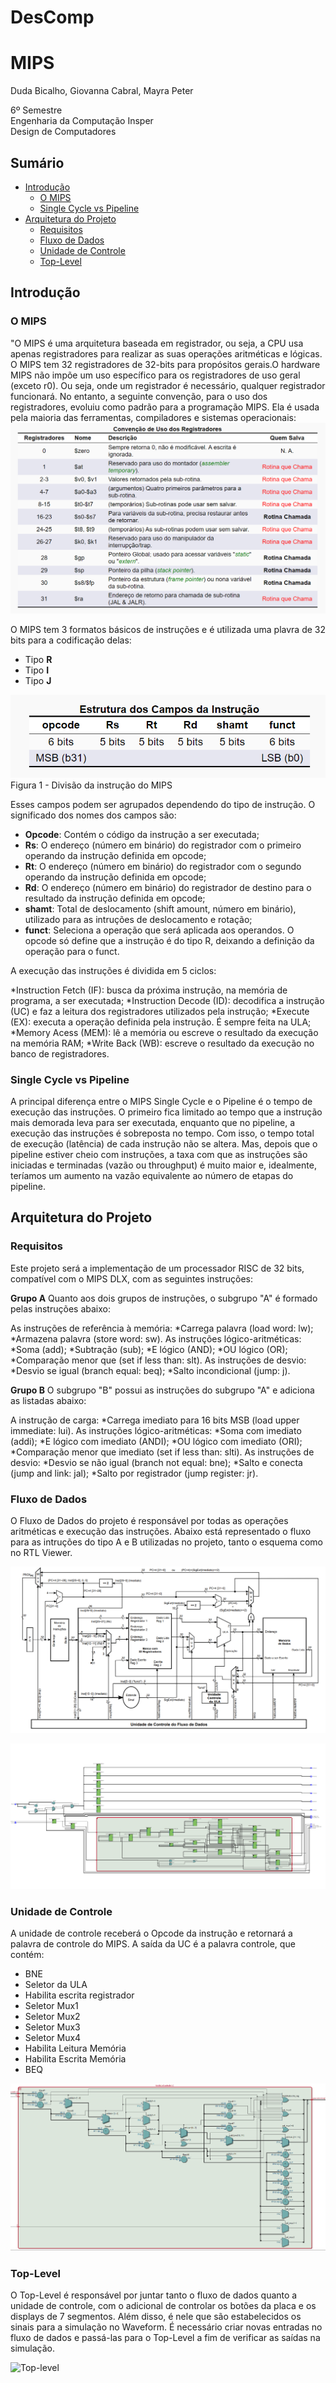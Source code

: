 # DesComp
# MIPS
Duda Bicalho, Giovanna Cabral, Mayra Peter

6º Semestre  
Engenharia da Computação Insper  
Design de Computadores

## Sumário

* [Introdução](#introdução)
  * [O MIPS](#o-mips)
  * [Single Cycle vs Pipeline](#single-cycle-vs-pipeline)
* [Arquitetura do Projeto](#arquitetura-do-projeto)
  * [Requisitos](#requisitos)
  * [Fluxo de Dados](#fluxo-de-dados)
  * [Unidade de Controle](#unidade-de-controle)
  * [Top-Level](#top-level)

## Introdução
### O MIPS

"O MIPS é uma arquitetura baseada em registrador, ou seja, a CPU usa apenas registradores para realizar as suas operações aritméticas e lógicas. O MIPS tem 32 registradores de 32-bits para propósitos gerais.O hardware MIPS não impõe um uso específico para os registradores de uso geral (exceto r0). Ou seja, onde um registrador é necessário, qualquer registrador funcionará. No entanto, a seguinte convenção, para o uso dos registradores, evoluiu como padrão para a programação MIPS. Ela é usada pela maioria das ferramentas, compiladores e sistemas operacionais: 
![Regs](https://github.com/mayrapeter/DesComp/blob/main/MIPS/regs.png)

O MIPS tem 3 formatos básicos de instruções e é utilizada uma plavra de 32 bits para a codificação delas:
* Tipo **R** 
*  Tipo **I** 
* Tipo **J** 

![estrutura](https://github.com/mayrapeter/DesComp/blob/main/MIPS/estrutura.png)
Figura 1 - Divisão da instrução do MIPS

Esses campos podem ser agrupados dependendo do tipo de instrução. O significado dos nomes dos campos são:
* **Opcode**: Contém o código da instrução a ser executada;
* **Rs**:  O endereço (número em binário) do registrador com o primeiro operando da instrução definida em opcode;
* **Rt**: O endereço (número em binário) do registrador com o segundo operando da instrução definida em opcode;
* **Rd**: O endereço (número em binário) do registrador de destino para o resultado da instrução definida em opcode;
* **shamt**: Total de deslocamento (shift amount, número em binário), utilizado para as intruções de deslocamento e rotação;
* **funct**: Seleciona a operação que será aplicada aos operandos. O opcode só define que a instrução é do tipo R, deixando a definição da operação para o funct.

A execução das instruções é dividida em 5 ciclos:

*Instruction Fetch (IF): busca da próxima instrução, na memória de programa, a ser executada;
*Instruction Decode (ID): decodifica a instrução (UC) e faz a leitura dos registradores utilizados pela instrução;
*Execute (EX): executa a operação definida pela instrução. É sempre feita na ULA;
*Memory Acess (MEM): lê a memória ou escreve o resultado da execução na memória RAM;
*Write Back (WB): escreve o resultado da execução no banco de registradores.


### Single Cycle vs Pipeline

A principal diferença entre o MIPS Single Cycle e o Pipeline é o tempo de execução das instruções. O primeiro fica limitado ao tempo que a instrução mais demorada leva para ser executada, enquanto que no pipeline, a execução das instruções é sobreposta no tempo. Com isso, o tempo total de execução (latência) de cada instrução não se altera. Mas, depois que o pipeline estiver cheio com instruções, a taxa com que as instruções são iniciadas e terminadas (vazão ou throughput) é muito maior e, idealmente, teríamos um aumento na vazão equivalente ao número de etapas do pipeline.


## Arquitetura do Projeto
### Requisitos

Este projeto será a implementação de um processador RISC de 32 bits, compatível com o MIPS DLX, com as seguintes instruções:

**Grupo A**
Quanto aos dois grupos de instruções, o subgrupo "A" é formado pelas instruções abaixo:

As instruções de referência à memória:
*Carrega palavra (load word: lw);
*Armazena palavra (store word: sw).
As instruções lógico-aritméticas:
*Soma (add);
*Subtração (sub);
*E lógico (AND);
*OU lógico (OR);
*Comparação menor que (set if less than: slt).
As instruções de desvio:
*Desvio se igual (branch equal: beq);
*Salto incondicional (jump: j).

**Grupo B**
O subgrupo "B" possui as instruções do subgrupo "A" e adiciona as listadas abaixo:

A instrução de carga:
*Carrega imediato para 16 bits MSB (load upper immediate: lui).
As instruções lógico-aritméticas:
*Soma com imediato (addi);
*E lógico com imediato (ANDI);
*OU lógico com imediato (ORI);
*Comparação menor que imediato (set if less than: slti).
As instruções de desvio:
*Desvio se não igual (branch not equal: bne);
*Salto e conecta (jump and link: jal);
*Salto por registrador (jump register: jr).

### Fluxo de Dados
O Fluxo de Dados do projeto é responsável por todas as operações aritméticas e execução das instruções. Abaixo está representado o fluxo para as intruções do tipo A e B utilizadas no projeto, tanto o esquema como no RTL Viewer. 

![Fluxo de Dados](https://github.com/mayrapeter/DesComp/blob/main/MIPS/fluxo_dados.png)

![Fluxo de Dados](https://github.com/mayrapeter/DesComp/blob/main/MIPS/rtl_viewer.png)

### Unidade de Controle
A unidade de controle receberá o Opcode da instrução e retornará a palavra de controle do MIPS. A saída da UC é a palavra controle, que contém:
* BNE
* Seletor da ULA
* Habilita escrita registrador
* Seletor Mux1
* Seletor Mux2
* Seletor Mux3
* Seletor Mux4
* Habilita Leitura Memória
* Habilita Escrita Memória
* BEQ

![Unidade de Controle](https://github.com/mayrapeter/DesComp/blob/main/MIPS/unidade_controle.png)

### Top-Level
O Top-Level é responsável por juntar tanto o fluxo de dados quanto a unidade de controle, com o adicional de controlar os botões da placa e os displays de 7 segmentos. Além disso, é nele que são estabelecidos os sinais para a simulação no Waveform. É necessário criar novas entradas no fluxo de dados e passá-las para o Top-Level a fim de verificar as saídas na simulação.

![Top-level](top_level)
